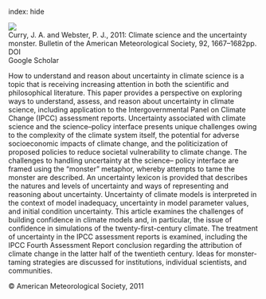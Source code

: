 index: hide

<div class="Citation">
    <div class="Citation-thumb CitationThumb-linked"  data-href="https://doi.org/10.1175/2011bams3139.1">
      <img src="https://static.claimspace.cloud/climate-study-static/refs/thumbs/10/Curry_and_Webster_2011-thumb.png" />
    </div>

  <div class="Citation-body">
    <div class="Citation-text">Curry, J. A. and Webster, P. J., 2011: Climate science and the uncertainty monster. <span class="Article-journal">Bulletin of the American Meteorological Society, </span><span class="Article-volume">92, </span>1667–1682pp.</div>
    <div class="Citation-links">
      <div class="CitationLink" data-href="https://doi.org/10.1175/2011bams3139.1">
        <div class="CitationLink-icon CitationLink-Doi"></div>
        <div class="CitationLink-text">DOI</div>
      </div>
      <div class="CitationLink" data-href="https://scholar.google.com/scholar?q=10.1175/2011bams3139.1">
        <div class="CitationLink-icon CitationLink-Scholar"></div>
        <div class="CitationLink-text">Google Scholar</div>
      </div>
    </div>
  </div>
</div>

How to understand and reason about uncertainty in climate science is a topic that is receiving increasing attention in both the scientific and philosophical literature. This paper provides a perspective on exploring ways to understand, assess, and reason about uncertainty in climate science, including application to the Intergovernmental Panel on Climate Change (IPCC) assessment reports. Uncertainty associated with climate science and the science–policy interface presents unique challenges owing to the complexity of the climate system itself, the potential for adverse socioeconomic impacts of climate change, and the politicization of proposed policies to reduce societal vulnerability to climate change. The challenges to handling uncertainty at the science– policy interface are framed using the “monster” metaphor, whereby attempts to tame the monster are described. An uncertainty lexicon is provided that describes the natures and levels of uncertainty and ways of representing and reasoning about uncertainty. Uncertainty of climate models is interpreted in the context of model inadequacy, uncertainty in model parameter values, and initial condition uncertainty. This article examines the challenges of building confidence in climate models and, in particular, the issue of confidence in simulations of the twenty-first-century climate. The treatment of uncertainty in the IPCC assessment reports is examined, including the IPCC Fourth Assessment Report conclusion regarding the attribution of climate change in the latter half of the twentieth century. Ideas for monster-taming strategies are discussed for institutions, individual scientists, and communities.

<div class="Citation-copy">
&copy; American Meteorological Society, 2011
</div>